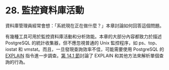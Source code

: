 # 28. 監控資料庫活動

資料庫管理員經常會想：「系統現在正在做什麼？」本章討論如何回答這個問題。

有幾種工具可用於監控資料庫活動和分析效能。本章的大部分內容都致力於描述 PostgreSQL 的統計收集器，但不應忽視普通的 Unix 監控程序，如 ps、top、iostat 和 vmstat。而且，一旦發現查詢效率不佳，可能需要使用 PostgreSQL 的 [EXPLAIN](../../vi.-can-kao-zi-xun/i.-sql-zhi-ling/explain.md) 指令進一步調查。[第 14.1 節](../../ii.-sql-cha-xun-yu-yan/14.-xiao-neng-ji-qiao/14.1.-shan-yong-explain.md)討論了 EXPLAIN 和其他方法來解析單個查詢的行為。

